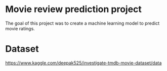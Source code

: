 # Movie review prediction project
The goal of this project was to create a machine learning model to predict movie ratings.
# Dataset
https://www.kaggle.com/deepak525/investigate-tmdb-movie-dataset/data

